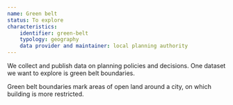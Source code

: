 ```yaml
---
name: Green belt
status: To explore
characteristics:
    identifier: green-belt
    typology: geography
    data provider and maintainer: local planning authority
---
```


We collect and publish data on planning policies and decisions. One dataset we want to explore is green belt boundaries. 

Green belt boundaries mark areas of open land around a city, on which building is more restricted.
